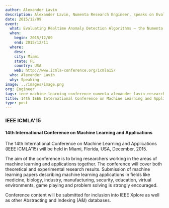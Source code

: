 ```yaml
---
author: Alexander Lavin
description: Alexander Lavin, Numenta Research Engineer, speaks on Evaluating Realtime Anomaly Detection Algorithms – the Numenta Anomaly Benchmark, at IEEE ICMLA'15 Miami.
date: 2015/12/09
event:
  what: Evaluating Realtime Anomaly Detection Algorithms – the Numenta Anomaly Benchmark
  when:
    begin: 2015/12/09
    end: 2015/12/11
  where:
    desc:
    city: Miami
    state: FL
    country: USA
    web: http://www.icmla-conference.org/icmla15/
  who: Alexander Lavin
  why: Speaking
image: ../images/image.png
org: Engineer
tags: ieee machine learning conference numenta alexander lavin research numenta anomaly detection algorithm benchmark
title: 14th IEEE International Conference on Machine Learning and Applications (ICMLA)
type: post
---
```


### IEEE ICMLA'15

#### 14th International Conference on Machine Learning and Applications

The 14th International Conference on Machine Learning and Applications (IEEE
ICMLA'15) will be held in Miami, Florida, USA, December, 2015.

The aim of the conference is to bring researchers working in the areas of
machine learning and applications together. The conference will cover both
theoretical and experimental research results. Submission of machine learning
papers describing machine learning applications in fields like medicine,
biology, industry, manufacturing, security, education, virtual environments,
game playing and problem solving is strongly encouraged.

Conference content will be submitted for inclusion into IEEE Xplore as well as
other Abstracting and Indexing (A&I) databases.
